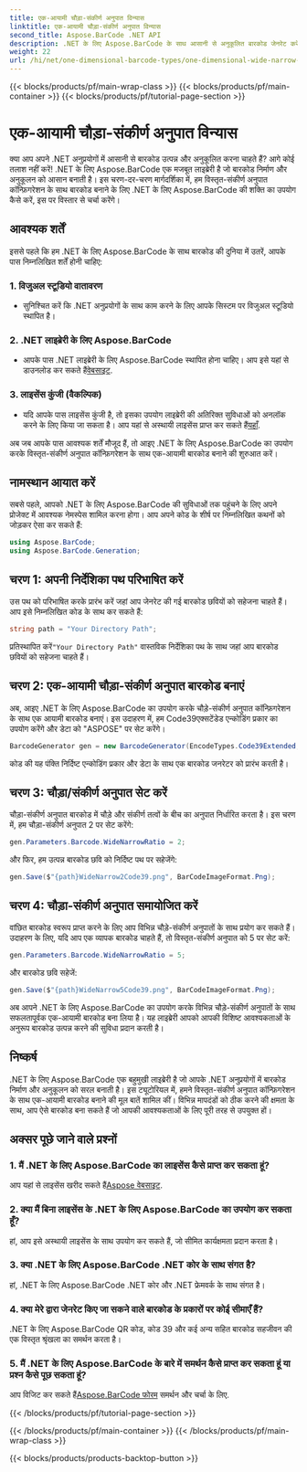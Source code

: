 ```yaml
---
title: एक-आयामी चौड़ा-संकीर्ण अनुपात विन्यास
linktitle: एक-आयामी चौड़ा-संकीर्ण अनुपात विन्यास
second_title: Aspose.BarCode .NET API
description: .NET के लिए Aspose.BarCode के साथ आसानी से अनुकूलित बारकोड जेनरेट करें। एक-आयामी चौड़े-संकीर्ण अनुपात कॉन्फ़िगरेशन के लिए चरण-दर-चरण मार्गदर्शिका।
weight: 22
url: /hi/net/one-dimensional-barcode-types/one-dimensional-wide-narrow-ratio-configuration/
---
```


{{< blocks/products/pf/main-wrap-class >}}
{{< blocks/products/pf/main-container >}}
{{< blocks/products/pf/tutorial-page-section >}}

# एक-आयामी चौड़ा-संकीर्ण अनुपात विन्यास


क्या आप अपने .NET अनुप्रयोगों में आसानी से बारकोड उत्पन्न और अनुकूलित करना चाहते हैं? आगे कोई तलाश नहीं करें! .NET के लिए Aspose.BarCode एक मजबूत लाइब्रेरी है जो बारकोड निर्माण और अनुकूलन को आसान बनाती है। इस चरण-दर-चरण मार्गदर्शिका में, हम विस्तृत-संकीर्ण अनुपात कॉन्फ़िगरेशन के साथ बारकोड बनाने के लिए .NET के लिए Aspose.BarCode की शक्ति का उपयोग कैसे करें, इस पर विस्तार से चर्चा करेंगे।

## आवश्यक शर्तें

इससे पहले कि हम .NET के लिए Aspose.BarCode के साथ बारकोड की दुनिया में उतरें, आपके पास निम्नलिखित शर्तें होनी चाहिए:

### 1. विजुअल स्टूडियो वातावरण
   - सुनिश्चित करें कि .NET अनुप्रयोगों के साथ काम करने के लिए आपके सिस्टम पर विजुअल स्टूडियो स्थापित है।
   
### 2. .NET लाइब्रेरी के लिए Aspose.BarCode
   -  आपके पास .NET लाइब्रेरी के लिए Aspose.BarCode स्थापित होना चाहिए। आप इसे यहां से डाउनलोड कर सकते हैं[वेबसाइट](https://releases.aspose.com/barcode/net/).

### 3. लाइसेंस कुंजी (वैकल्पिक)
   -  यदि आपके पास लाइसेंस कुंजी है, तो इसका उपयोग लाइब्रेरी की अतिरिक्त सुविधाओं को अनलॉक करने के लिए किया जा सकता है। आप यहां से अस्थायी लाइसेंस प्राप्त कर सकते हैं[यहाँ](https://purchase.aspose.com/temporary-license/).

अब जब आपके पास आवश्यक शर्तें मौजूद हैं, तो आइए .NET के लिए Aspose.BarCode का उपयोग करके विस्तृत-संकीर्ण अनुपात कॉन्फ़िगरेशन के साथ एक-आयामी बारकोड बनाने की शुरुआत करें।

## नामस्थान आयात करें

सबसे पहले, आपको .NET के लिए Aspose.BarCode की सुविधाओं तक पहुंचने के लिए अपने प्रोजेक्ट में आवश्यक नेमस्पेस शामिल करना होगा। आप अपने कोड के शीर्ष पर निम्नलिखित कथनों को जोड़कर ऐसा कर सकते हैं:

```csharp
using Aspose.BarCode;
using Aspose.BarCode.Generation;
```

## चरण 1: अपनी निर्देशिका पथ परिभाषित करें

उस पथ को परिभाषित करके प्रारंभ करें जहां आप जेनरेट की गई बारकोड छवियों को सहेजना चाहते हैं। आप इसे निम्नलिखित कोड के साथ कर सकते हैं:

```csharp
string path = "Your Directory Path";
```

 प्रतिस्थापित करें`"Your Directory Path"` वास्तविक निर्देशिका पथ के साथ जहां आप बारकोड छवियों को सहेजना चाहते हैं।

## चरण 2: एक-आयामी चौड़ा-संकीर्ण अनुपात बारकोड बनाएं

अब, आइए .NET के लिए Aspose.BarCode का उपयोग करके चौड़े-संकीर्ण अनुपात कॉन्फ़िगरेशन के साथ एक आयामी बारकोड बनाएं। इस उदाहरण में, हम Code39एक्सटेंडेड एन्कोडिंग प्रकार का उपयोग करेंगे और डेटा को "ASPOSE" पर सेट करेंगे।

```csharp
BarcodeGenerator gen = new BarcodeGenerator(EncodeTypes.Code39Extended, "ASPOSE");
```

कोड की यह पंक्ति निर्दिष्ट एन्कोडिंग प्रकार और डेटा के साथ एक बारकोड जनरेटर को प्रारंभ करती है।

## चरण 3: चौड़ा/संकीर्ण अनुपात सेट करें

चौड़ा-संकीर्ण अनुपात बारकोड में चौड़े और संकीर्ण तत्वों के बीच का अनुपात निर्धारित करता है। इस चरण में, हम चौड़ा-संकीर्ण अनुपात 2 पर सेट करेंगे:

```csharp
gen.Parameters.Barcode.WideNarrowRatio = 2;
```

और फिर, हम उत्पन्न बारकोड छवि को निर्दिष्ट पथ पर सहेजेंगे:

```csharp
gen.Save($"{path}WideNarrow2Code39.png", BarCodeImageFormat.Png);
```

## चरण 4: चौड़ा-संकीर्ण अनुपात समायोजित करें

वांछित बारकोड स्वरूप प्राप्त करने के लिए आप विभिन्न चौड़े-संकीर्ण अनुपातों के साथ प्रयोग कर सकते हैं। उदाहरण के लिए, यदि आप एक व्यापक बारकोड चाहते हैं, तो विस्तृत-संकीर्ण अनुपात को 5 पर सेट करें:

```csharp
gen.Parameters.Barcode.WideNarrowRatio = 5;
```

और बारकोड छवि सहेजें:

```csharp
gen.Save($"{path}WideNarrow5Code39.png", BarCodeImageFormat.Png);
```

अब आपने .NET के लिए Aspose.BarCode का उपयोग करके विभिन्न चौड़े-संकीर्ण अनुपातों के साथ सफलतापूर्वक एक-आयामी बारकोड बना लिया है। यह लाइब्रेरी आपको आपकी विशिष्ट आवश्यकताओं के अनुरूप बारकोड उत्पन्न करने की सुविधा प्रदान करती है।

## निष्कर्ष

.NET के लिए Aspose.BarCode एक बहुमुखी लाइब्रेरी है जो आपके .NET अनुप्रयोगों में बारकोड निर्माण और अनुकूलन को सरल बनाती है। इस ट्यूटोरियल में, हमने विस्तृत-संकीर्ण अनुपात कॉन्फ़िगरेशन के साथ एक-आयामी बारकोड बनाने की मूल बातें शामिल कीं। विभिन्न मापदंडों को ठीक करने की क्षमता के साथ, आप ऐसे बारकोड बना सकते हैं जो आपकी आवश्यकताओं के लिए पूरी तरह से उपयुक्त हों।

## अक्सर पूछे जाने वाले प्रश्नों

### 1. मैं .NET के लिए Aspose.BarCode का लाइसेंस कैसे प्राप्त कर सकता हूं?
 आप यहां से लाइसेंस खरीद सकते हैं[Aspose वेबसाइट](https://purchase.aspose.com/buy).

### 2. क्या मैं बिना लाइसेंस के .NET के लिए Aspose.BarCode का उपयोग कर सकता हूँ?
हां, आप इसे अस्थायी लाइसेंस के साथ उपयोग कर सकते हैं, जो सीमित कार्यक्षमता प्रदान करता है।

### 3. क्या .NET के लिए Aspose.BarCode .NET कोर के साथ संगत है?
हां, .NET के लिए Aspose.BarCode .NET कोर और .NET फ्रेमवर्क के साथ संगत है।

### 4. क्या मेरे द्वारा जेनरेट किए जा सकने वाले बारकोड के प्रकारों पर कोई सीमाएँ हैं?
.NET के लिए Aspose.BarCode QR कोड, कोड 39 और कई अन्य सहित बारकोड सहजीवन की एक विस्तृत श्रृंखला का समर्थन करता है।

### 5. मैं .NET के लिए Aspose.BarCode के बारे में समर्थन कैसे प्राप्त कर सकता हूं या प्रश्न कैसे पूछ सकता हूं?
 आप विजिट कर सकते हैं[Aspose.BarCode फोरम](https://forum.aspose.com/c/barcode/13) समर्थन और चर्चा के लिए.

{{< /blocks/products/pf/tutorial-page-section >}}

{{< /blocks/products/pf/main-container >}}
{{< /blocks/products/pf/main-wrap-class >}}

{{< blocks/products/products-backtop-button >}}
